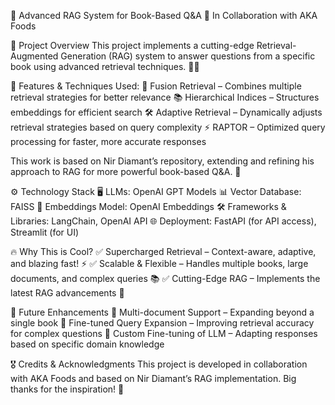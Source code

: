 📖 Advanced RAG System for Book-Based Q&A
🤝 In Collaboration with AKA Foods

🌟 Project Overview
This project implements a cutting-edge Retrieval-Augmented Generation (RAG) system to answer questions from a specific book using advanced retrieval techniques. 🧠💡

🚀 Features & Techniques Used:
🔹 Fusion Retrieval – Combines multiple retrieval strategies for better relevance
📚 Hierarchical Indices – Structures embeddings for efficient search
🛠 Adaptive Retrieval – Dynamically adjusts retrieval strategies based on query complexity
⚡ RAPTOR – Optimized query processing for faster, more accurate responses

This work is based on Nir Diamant’s repository, extending and refining his approach to RAG for more powerful book-based Q&A. 🎯

⚙️ Technology Stack
🖥 LLMs: OpenAI GPT Models
📊 Vector Database: FAISS
🧬 Embeddings Model: OpenAI Embeddings
🛠 Frameworks & Libraries: LangChain, OpenAI API
🌐 Deployment: FastAPI (for API access), Streamlit (for UI)

🔥 Why This is Cool?
✅ Supercharged Retrieval – Context-aware, adaptive, and blazing fast! ⚡
✅ Scalable & Flexible – Handles multiple books, large documents, and complex queries 📚
✅ Cutting-Edge RAG – Implements the latest RAG advancements 🚀

🔮 Future Enhancements
🔸 Multi-document Support – Expanding beyond a single book
🔸 Fine-tuned Query Expansion – Improving retrieval accuracy for complex questions
🔸 Custom Fine-tuning of LLM – Adapting responses based on specific domain knowledge

🎖 Credits & Acknowledgments
This project is developed in collaboration with AKA Foods and based on Nir Diamant’s RAG implementation. Big thanks for the inspiration! 🙌



